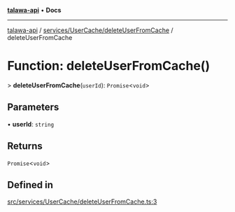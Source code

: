 [**talawa-api**](../../../../README.md) • **Docs**

***

[talawa-api](../../../../modules.md) / [services/UserCache/deleteUserFromCache](../README.md) / deleteUserFromCache

# Function: deleteUserFromCache()

\> **deleteUserFromCache**(`userId`): `Promise`\<`void`\>

## Parameters

• **userId**: `string`

## Returns

`Promise`\<`void`\>

## Defined in

[src/services/UserCache/deleteUserFromCache.ts:3](https://github.com/PalisadoesFoundation/talawa-api/blob/5e38dbf44e47f2fc703410fad29ab5c8f7f26c77/src/services/UserCache/deleteUserFromCache.ts#L3)
